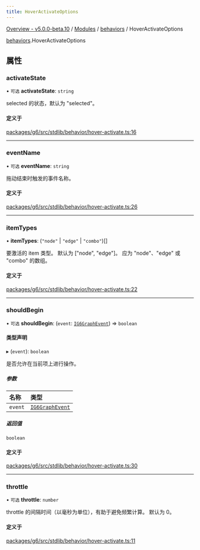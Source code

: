 ```yaml
---
title: HoverActivateOptions
---
```


[Overview - v5.0.0-beta.10](../../README.en.md) / [Modules](../../modules.en.md) / [behaviors](../../modules/behaviors.en.md) / HoverActivateOptions

[behaviors](../../modules/behaviors.en.md).HoverActivateOptions

## 属性

### activateState

• `可选` **activateState**: `string`

selected 的状态，默认为 "selected"。

#### 定义于

[packages/g6/src/stdlib/behavior/hover-activate.ts:16](https://github.com/antvis/G6/blob/61e525e59b/packages/g6/src/stdlib/behavior/hover-activate.ts#L16)

---

### eventName

• `可选` **eventName**: `string`

拖动结束时触发的事件名称。

#### 定义于

[packages/g6/src/stdlib/behavior/hover-activate.ts:26](https://github.com/antvis/G6/blob/61e525e59b/packages/g6/src/stdlib/behavior/hover-activate.ts#L26)

---

### itemTypes

• **itemTypes**: (`"node"` \| `"edge"` \| `"combo"`)[]

要激活的 item 类型。
默认为 ["node", "edge"]。
应为 "node"、"edge" 或 "combo" 的数组。

#### 定义于

[packages/g6/src/stdlib/behavior/hover-activate.ts:22](https://github.com/antvis/G6/blob/61e525e59b/packages/g6/src/stdlib/behavior/hover-activate.ts#L22)

---

### shouldBegin

• `可选` **shouldBegin**: (`event`: [`IG6GraphEvent`](IG6GraphEvent.en.md)) => `boolean`

#### 类型声明

▸ (`event`): `boolean`

是否允许在当前项上进行操作。

##### 参数

| 名称    | 类型                                   |
| :------ | :------------------------------------- |
| `event` | [`IG6GraphEvent`](IG6GraphEvent.en.md) |

##### 返回值

`boolean`

#### 定义于

[packages/g6/src/stdlib/behavior/hover-activate.ts:30](https://github.com/antvis/G6/blob/61e525e59b/packages/g6/src/stdlib/behavior/hover-activate.ts#L30)

---

### throttle

• `可选` **throttle**: `number`

throttle 的间隔时间（以毫秒为单位），有助于避免频繁计算。 默认为 0。

#### 定义于

[packages/g6/src/stdlib/behavior/hover-activate.ts:11](https://github.com/antvis/G6/blob/61e525e59b/packages/g6/src/stdlib/behavior/hover-activate.ts#L11)

